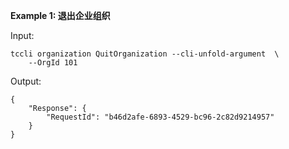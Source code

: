 **Example 1: 退出企业组织**



Input: 

```
tccli organization QuitOrganization --cli-unfold-argument  \
    --OrgId 101
```

Output: 
```
{
    "Response": {
        "RequestId": "b46d2afe-6893-4529-bc96-2c82d9214957"
    }
}
```


